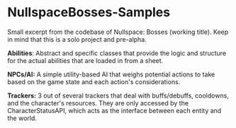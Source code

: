 # NullspaceBosses-Samples

Small excerpt from the codebase of Nullspace: Bosses (working title). Keep in mind that this is a solo project and pre-alpha.

**Abilities**: Abstract and specific classes that provide the logic and structure for the actual abilities that are loaded in from a sheet.

**NPCs/AI:**  A simple utility-based AI that weighs potential actions to take based on the game state and each action's considerations.

**Trackers:** 3 out of several trackers that deal with buffs/debuffs, cooldowns, and the character's resources. They are only accessed by the CharacterStatusAPI, which acts as the interface between each entity and the world.

